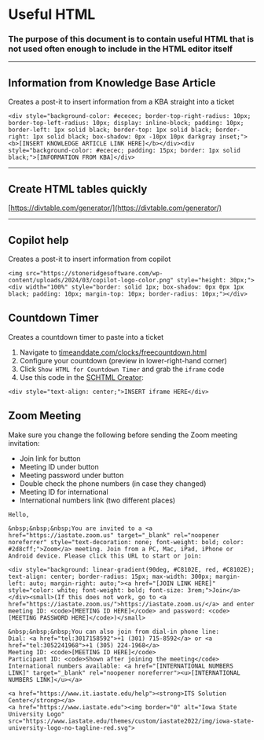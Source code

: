 # Useful HTML
### The purpose of this document is to contain useful HTML that is not used often enough to include in the HTML editor itself

---

## Information from Knowledge Base Article
Creates a post-it to insert information from a KBA straight into a ticket

```
<div style="background-color: #ececec; border-top-right-radius: 10px; border-top-left-radius: 10px; display: inline-block; padding: 10px; border-left: 1px solid black; border-top: 1px solid black; border-right: 1px solid black; box-shadow: 0px -10px 10px darkgray inset;"><b>[INSERT KNOWLEDGE ARTICLE LINK HERE]</b></div><div style="background-color: #ececec; padding: 15px; border: 1px solid black;">[INFORMATION FROM KBA]</div>
```

---

## Create HTML tables quickly
[https://divtable.com/generator/](https://divtable.com/generator/)

---

## Copilot help
Creates a post-it to insert information from copilot

```
<img src="https://stoneridgesoftware.com/wp-content/uploads/2024/03/copilot-logo-color.png" style="height: 30px;">
<div width="100%" style="border: solid 1px; box-shadow: 0px 0px 1px black; padding: 10px; margin-top: 10px; border-radius: 10px;"></div>
```

## Countdown Timer
Creates a countdown timer to paste into a ticket

1. Navigate to [timeanddate.com/clocks/freecountdown.html](https://www.timeanddate.com/clocks/freecountdown.html)
2. Configure your countdown (preview in lower-right-hand corner)
3. Click `Show HTML for Countdown Timer` and grab the `iframe` code
4. Use this code in the [SCHTML Creator](https://sc-alexp.github.io/SCHTML/):
```
<div style="text-align: center;">INSERT iframe HERE</div>
```

## Zoom Meeting
Make sure you change the following before sending the Zoom meeting invitation:
- Join link for button
- Meeting ID under button
- Meeting password under button
- Double check the phone numbers (in case they changed)
- Meeting ID for international
- International numbers link (two different places)
```
Hello,

&nbsp;&nbsp;&nbsp;You are invited to a <a href="https://iastate.zoom.us" target="_blank" rel="noopener noreferrer" style="text-decoration: none; font-weight: bold; color: #2d8cff;">Zoom</a> meeting. Join from a PC, Mac, iPad, iPhone or Android device. Please click this URL to start or join:

<div style="background: linear-gradient(90deg, #C8102E, red, #C8102E); text-align: center; border-radius: 15px; max-width: 300px; margin-left: auto; margin-right: auto;"><a href="[JOIN LINK HERE]" style="color: white; font-weight: bold; font-size: 3rem;">Join</a></div><small>(If this does not work, go to <a href="https://iastate.zoom.us/">https://iastate.zoom.us/</a> and enter meeting ID: <code>[MEETING ID HERE]</code> and password: <code>[MEETING PASSWORD HERE]</code>)</small>

&nbsp;&nbsp;&nbsp;You can also join from dial-in phone line:
Dial: <a href="tel:3017158592">+1 (301) 715-8592</a> or <a href="tel:3052241968">+1 (305) 224-1968</a>
Meeting ID: <code>[MEETING ID HERE]</code>
Participant ID: <code>Shown after joining the meeting</code>
International numbers available: <a href="[INTERNATIONAL NUMBERS LINK]" target="_blank" rel="noopener noreferrer"><u>[INTERNATIONAL NUMBERS LINK]</u></a>

<a href="https://www.it.iastate.edu/help"><strong>ITS Solution Center</strong></a>
<a href="https://www.iastate.edu"><img border="0" alt="Iowa State University Logo" src="https://www.iastate.edu/themes/custom/iastate2022/img/iowa-state-university-logo-no-tagline-red.svg">
```
